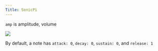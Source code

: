 ```yaml
---
Title: SonicPi
---
```


`amp` is amplitude, volume

![](https://i.imgur.com/h53sZDl.png)

By default, a note has `attack: 0`, `decay: 0`, `sustain: 0`, and `release: 1`
